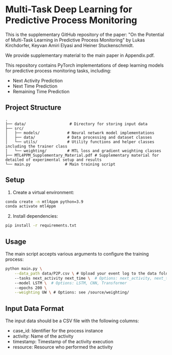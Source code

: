 # Multi-Task Deep Learning for Predictive Process Monitoring

This is the supplementary GitHub repository of the paper: "On the Potential of Multi-Task Learning in Predictive Process Monitoring" by Lukas Kirchdorfer, Keyvan Amiri Elyasi and Heiner Stuckenschmidt.

We provide supplementary material to the main paper in Appendix.pdf.

This repository contains PyTorch implementations of deep learning models for predictive process monitoring tasks, including:
- Next Activity Prediction
- Next Time Prediction
- Remaining Time Prediction

## Project Structure
```
.
├── data/                   # Directory for storing input data
├── src/
│   ├── models/            # Neural network model implementations
│   ├── data/              # Data processing and dataset classes
│   └── utils/             # Utility functions and helper classes including the trainer class
│   └── weighting/         # MTL loss and gradient weighting classes
├── MTL4PPM_Supplementary_Material.pdf # Supplementary material for detailed of experimental setup and results 
└── main.py               # Main training script
```

## Setup

1. Create a virtual environment:
```bash
conda create -n mtl4ppm python=3.9
conda activate mtl4ppm
```

2. Install dependencies:
```bash
pip install -r requirements.txt
```

## Usage

The main script accepts various arguments to configure the training process:

```bash
python main.py \
    --data_path data/P2P.csv \ # Upload your event log to the data folder
    --tasks next_activity next_time \  # Options: next_activity, next_time, remaining_time, multi
    --model LSTM \  # Options: LSTM, CNN, Transformer
    --epochs 200 \
    --weighting UW \ # Options: see /source/weighting/
```

## Input Data Format

The input data should be a CSV file with the following columns:
- case_id: Identifier for the process instance
- activity: Name of the activity
- timestamp: Timestamp of the activity execution
- resource: Resource who performed the activity 
